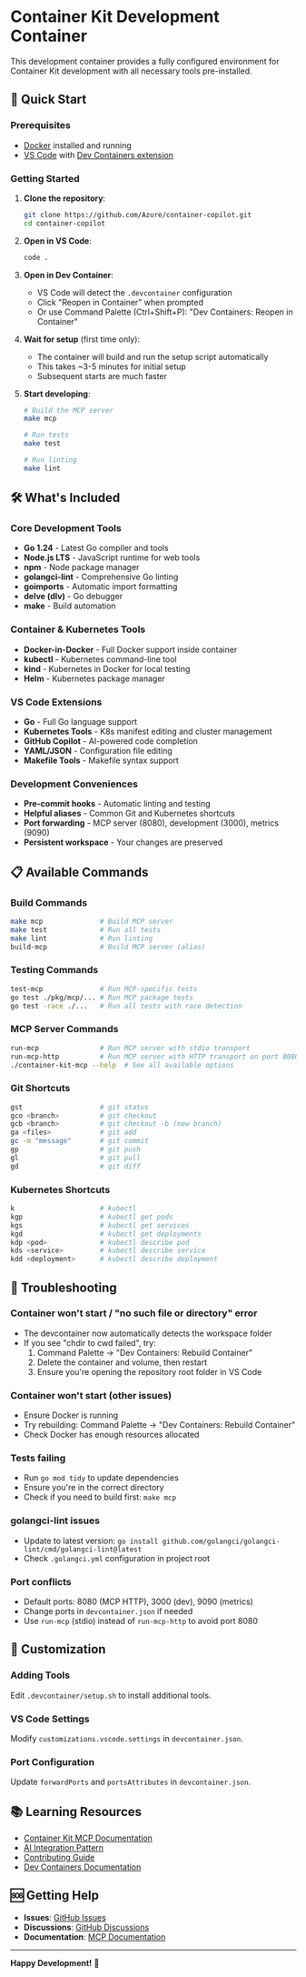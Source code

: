 # Container Kit Development Container

This development container provides a fully configured environment for Container Kit development with all necessary tools pre-installed.

## 🚀 Quick Start

### Prerequisites
- [Docker](https://docs.docker.com/get-docker/) installed and running
- [VS Code](https://code.visualstudio.com/) with [Dev Containers extension](https://marketplace.visualstudio.com/items?itemName=ms-vscode-remote.remote-containers)

### Getting Started

1. **Clone the repository**:
   ```bash
   git clone https://github.com/Azure/container-copilot.git
   cd container-copilot
   ```

2. **Open in VS Code**:
   ```bash
   code .
   ```

3. **Open in Dev Container**:
   - VS Code will detect the `.devcontainer` configuration
   - Click "Reopen in Container" when prompted
   - Or use Command Palette (Ctrl+Shift+P): "Dev Containers: Reopen in Container"

4. **Wait for setup** (first time only):
   - The container will build and run the setup script automatically
   - This takes ~3-5 minutes for initial setup
   - Subsequent starts are much faster

5. **Start developing**:
   ```bash
   # Build the MCP server
   make mcp

   # Run tests
   make test

   # Run linting
   make lint
   ```

## 🛠️ What's Included

### Core Development Tools
- **Go 1.24** - Latest Go compiler and tools
- **Node.js LTS** - JavaScript runtime for web tools
- **npm** - Node package manager
- **golangci-lint** - Comprehensive Go linting
- **goimports** - Automatic import formatting
- **delve (dlv)** - Go debugger
- **make** - Build automation

### Container & Kubernetes Tools
- **Docker-in-Docker** - Full Docker support inside container
- **kubectl** - Kubernetes command-line tool
- **kind** - Kubernetes in Docker for local testing
- **Helm** - Kubernetes package manager

### VS Code Extensions
- **Go** - Full Go language support
- **Kubernetes Tools** - K8s manifest editing and cluster management
- **GitHub Copilot** - AI-powered code completion
- **YAML/JSON** - Configuration file editing
- **Makefile Tools** - Makefile syntax support

### Development Conveniences
- **Pre-commit hooks** - Automatic linting and testing
- **Helpful aliases** - Common Git and Kubernetes shortcuts
- **Port forwarding** - MCP server (8080), development (3000), metrics (9090)
- **Persistent workspace** - Your changes are preserved

## 📋 Available Commands

### Build Commands
```bash
make mcp              # Build MCP server
make test             # Run all tests
make lint             # Run linting
build-mcp             # Build MCP server (alias)
```

### Testing Commands
```bash
test-mcp              # Run MCP-specific tests
go test ./pkg/mcp/... # Run MCP package tests
go test -race ./...   # Run all tests with race detection
```

### MCP Server Commands
```bash
run-mcp               # Run MCP server with stdio transport
run-mcp-http          # Run MCP server with HTTP transport on port 8080
./container-kit-mcp --help  # See all available options
```

### Git Shortcuts
```bash
gst                   # git status
gco <branch>          # git checkout
gcb <branch>          # git checkout -b (new branch)
ga <files>            # git add
gc -m "message"       # git commit
gp                    # git push
gl                    # git pull
gd                    # git diff
```

### Kubernetes Shortcuts
```bash
k                     # kubectl
kgp                   # kubectl get pods
kgs                   # kubectl get services
kgd                   # kubectl get deployments
kdp <pod>             # kubectl describe pod
kds <service>         # kubectl describe service
kdd <deployment>      # kubectl describe deployment
```

## 🐛 Troubleshooting

### Container won't start / "no such file or directory" error
- The devcontainer now automatically detects the workspace folder
- If you see "chdir to cwd failed", try:
  1. Command Palette → "Dev Containers: Rebuild Container"
  2. Delete the container and volume, then restart
  3. Ensure you're opening the repository root folder in VS Code

### Container won't start (other issues)
- Ensure Docker is running
- Try rebuilding: Command Palette → "Dev Containers: Rebuild Container"
- Check Docker has enough resources allocated

### Tests failing
- Run `go mod tidy` to update dependencies
- Ensure you're in the correct directory
- Check if you need to build first: `make mcp`

### golangci-lint issues
- Update to latest version: `go install github.com/golangci/golangci-lint/cmd/golangci-lint@latest`
- Check `.golangci.yml` configuration in project root

### Port conflicts
- Default ports: 8080 (MCP HTTP), 3000 (dev), 9090 (metrics)
- Change ports in `devcontainer.json` if needed
- Use `run-mcp` (stdio) instead of `run-mcp-http` to avoid port 8080

## 🔧 Customization

### Adding Tools
Edit `.devcontainer/setup.sh` to install additional tools.

### VS Code Settings
Modify `customizations.vscode.settings` in `devcontainer.json`.

### Port Configuration
Update `forwardPorts` and `portsAttributes` in `devcontainer.json`.

## 📚 Learning Resources

- [Container Kit MCP Documentation](../MCP_DOCUMENTATION.md)
- [AI Integration Pattern](../docs/AI_INTEGRATION_PATTERN.md)
- [Contributing Guide](../CONTRIBUTING.md)
- [Dev Containers Documentation](https://containers.dev/)

## 🆘 Getting Help

- **Issues**: [GitHub Issues](https://github.com/Azure/container-copilot/issues)
- **Discussions**: [GitHub Discussions](https://github.com/Azure/container-copilot/discussions)
- **Documentation**: [MCP Documentation](../MCP_DOCUMENTATION.md)

---

**Happy Development!** 🎉
